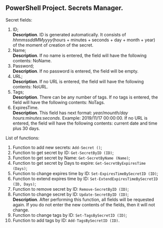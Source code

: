 ## PowerShell Project. Secrets Manager.
Secret fields:
1) ID; <br>
**Description**. ID is generated automatically. It consists of *hhmmssddMMyyyy*(hours + minutes + seconds + day + month + year) of the moment of creation of the secret.
2) Name; <br>
**Description**. If no name is entered, the field will have the following contents: NoName.
3) Password; <br>
**Description**. If no password is entered, the field will be empty.
4) URL; <br>
**Description**. If no URL is entered, the field will have the following contents: NoURL.
5) Tags; <br>
**Description**. There can be any number of tags. If no tags is entered, the field will have the following contents: NoTags.
6) ExpiresTime. <br>
**Description**. This field has next format: *year/mounth/day hours:minutes:seconds*. Example: 2019/11/17 00:00:00. If no URL is entered, the field will have the following contents: current date and time plus 30 days.

List of functions:
1) Function to add new secrets: `Add-Secret ()`; <br>
2) Function to get secret by ID: `Get-SecretByID (ID)`; <br>
3) Function to get secret by Name: `Get-SecretByName (Name)`; <br>
4) Function to get secret by Days to expire: `Get-SecretByExpiresTime (Days)`; <br>
5) Function to change expires time by ID: `Set-ExpiresTimeBySecretID (ID)`; <br>
6) Function to extend expires time by ID: `Set-ExtendExpiresTimeBySecretID (ID, Days)`; <br>
7) Function to remove secret by ID: `Remove-SecretByID (ID)`; <br>
8) Function to change secret by ID: `Update-SecretByID (ID)`; <br>
**Description**. After performing this function, all fields will be requested again. If you do not enter the new contents of the fields, then it will not change.
9) Function to change tags by ID: `Set-TagsBySecretID (ID)`; <br>
10) Function to add tags by ID: `Add-TagsBySecretID (ID)`. <br>
